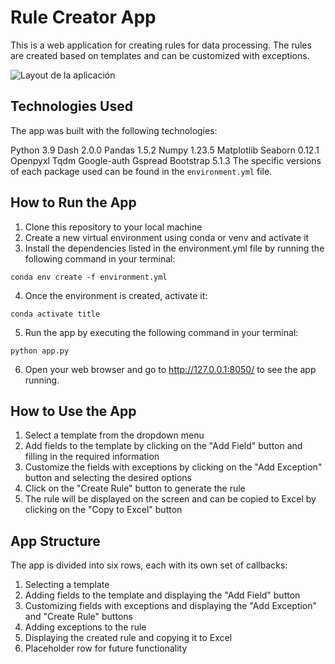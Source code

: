 # Rule Creator App

This is a web application for creating rules for data processing. The rules are created based on templates and can be customized with exceptions.

![Layout de la aplicación](app-titulos/assets/imgs/app_layout.png)

## Technologies Used
The app was built with the following technologies:

Python 3.9
Dash 2.0.0
Pandas 1.5.2
Numpy 1.23.5
Matplotlib
Seaborn 0.12.1
Openpyxl
Tqdm
Google-auth
Gspread
Bootstrap 5.1.3
The specific versions of each package used can be found in the `environment.yml` file.

## How to Run the App
1. Clone this repository to your local machine
2. Create a new virtual environment using conda or venv and activate it
3. Install the dependencies listed in the environment.yml file by running the following command in your terminal:

```conda env create -f environment.yml```

4. Once the environment is created, activate it:

```conda activate title```

5. Run the app by executing the following command in your terminal:

```python app.py```

6. Open your web browser and go to http://127.0.0.1:8050/ to see the app running.

## How to Use the App

1. Select a template from the dropdown menu
2. Add fields to the template by clicking on the "Add Field" button and filling in the required information
3. Customize the fields with exceptions by clicking on the "Add Exception" button and selecting the desired options
4. Click on the "Create Rule" button to generate the rule
5. The rule will be displayed on the screen and can be copied to Excel by clicking on the "Copy to Excel" button

## App Structure
The app is divided into six rows, each with its own set of callbacks:
1. Selecting a template
2. Adding fields to the template and displaying the "Add Field" button
3. Customizing fields with exceptions and displaying the "Add Exception" and "Create Rule" buttons
4. Adding exceptions to the rule
5. Displaying the created rule and copying it to Excel
6. Placeholder row for future functionality

